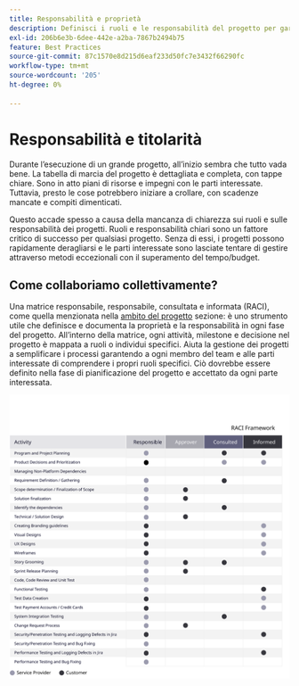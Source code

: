 ```yaml
---
title: Responsabilità e proprietà
description: Definisci i ruoli e le responsabilità del progetto per garantire un’implementazione corretta di Adobe Commerce.
exl-id: 206b6e3b-6dee-442e-a2ba-7867b2494b75
feature: Best Practices
source-git-commit: 87c1570e8d215d6eaf233d50fc7e3432f66290fc
workflow-type: tm+mt
source-wordcount: '205'
ht-degree: 0%

---
```


# Responsabilità e titolarità

Durante l’esecuzione di un grande progetto, all’inizio sembra che tutto vada bene. La tabella di marcia del progetto è dettagliata e completa, con tappe chiare. Sono in atto piani di risorse e impegni con le parti interessate. Tuttavia, presto le cose potrebbero iniziare a crollare, con scadenze mancate e compiti dimenticati.

Questo accade spesso a causa della mancanza di chiarezza sui ruoli e sulle responsabilità dei progetti. Ruoli e responsabilità chiari sono un fattore critico di successo per qualsiasi progetto. Senza di essi, i progetti possono rapidamente deragliarsi e le parti interessate sono lasciate tentare di gestire attraverso metodi eccezionali con il superamento del tempo/budget.

## Come collaboriamo collettivamente?

Una matrice responsabile, responsabile, consultata e informata (RACI), come quella menzionata nella [ambito del progetto](../project-scope/deliverables.md) sezione: è uno strumento utile che definisce e documenta la proprietà e la responsabilità in ogni fase del progetto. All’interno della matrice, ogni attività, milestone e decisione nel progetto è mappata a ruoli o individui specifici. Aiuta la gestione dei progetti a semplificare i processi garantendo a ogni membro del team e alle parti interessate di comprendere i propri ruoli specifici. Ciò dovrebbe essere definito nella fase di pianificazione del progetto e accettato da ogni parte interessata.

![Tabella che descrive il quadro RACI](../../assets/playbooks/raci.svg)
